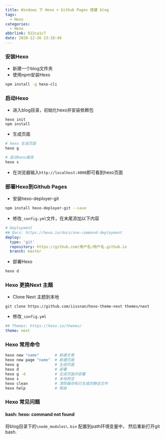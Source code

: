 ```yaml
---
title: Windows 下 Hexo + Github Pages 搭建 blog
tags:
  - Hexo
categories:
  - Hexo
abbrlink: 922ca1c7
date: 2020-12-26 23:10:49
---
```


### 安装Hexo
* 新建一个blog文件夹
* 使用npm安装Hexo
``` bash
npm install -g hexo-cli
```
<!--more-->
### 启动Hexo
* 进入blog目录，初始化hexo并安装依赖包
```
hexo init
npm install
```
* 生成页面
``` bash
# hexo 生成页面
hexo g

# 启动hexo服务
hexo s
```
* 在浏览器输入`http://localhost:4000`即可看到hexo页面

### 部署Hexo到Github Pages
* 安装hexo-deployer-git
``` bash
npm install hexo-deployer-git --save
```

* 修改`_config.yml`文件，在末尾添加以下内容
``` yml
# Deployment
## Docs: https://hexo.io/docs/one-command-deployment
deploy:
  type: 'git'
  repository: https://github.com/用户名/用户名.github.io
  branch: master
```

* 部署Hexo
``` bash
hexo d
```

### Hexo 更换Next 主题
* Clone Next 主题到本地
```
git clone https://github.com/iissnan/hexo-theme-next themes/next
```
* 修改`_config.yml`
``` yml
## Themes: https://hexo.io/themes/
theme: next
```

### Hexo 常用命令
``` bash
hexo new "name"       # 新建文章
hexo new page "name"  # 新建页面
hexo g                # 生成页面
hexo d                # 部署
hexo g -d             # 生成页面并部署
hexo s                # 本地预览
hexo clean            # 清除缓存和已生成的静态文件
hexo help             # 帮助
```

### Hexo 常见问题
#### bash: hexo: command not found
将blog目录下的`\node_modules\.bin` 配置到path环境变量中， 然后重新打开git bash.

